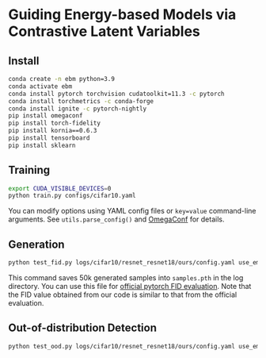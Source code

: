 # Guiding Energy-based Models via Contrastive Latent Variables

## Install

```bash
conda create -n ebm python=3.9
conda activate ebm
conda install pytorch torchvision cudatoolkit=11.3 -c pytorch
conda install torchmetrics -c conda-forge
conda install ignite -c pytorch-nightly
pip install omegaconf
pip install torch-fidelity
pip install kornia==0.6.3
pip install tensorboard
pip install sklearn
```

## Training

```bash
export CUDA_VISIBLE_DEVICES=0
python train.py configs/cifar10.yaml
```

You can modify options using YAML config files or `key=value` command-line arguments. See `utils.parse_config()` and [OmegaConf](https://omegaconf.readthedocs.io) for details.

## Generation

```bash
python test_fid.py logs/cifar10/resnet_resnet18/ours/config.yaml use_ema=true
```

This command saves 50k generated samples into `samples.pth` in the log directory. You can use this file for [official pytorch FID evaluation](https://github.com/mseitzer/pytorch-fid). Note that the FID value obtained from our code is similar to that from the official evaluation.

## Out-of-distribution Detection

```bash
python test_ood.py logs/cifar10/resnet_resnet18/ours/config.yaml use_ema=true ood_data.name=svhn ood_data.root=/data model.beta=0.1 model.ebm_augmentation=none
```

